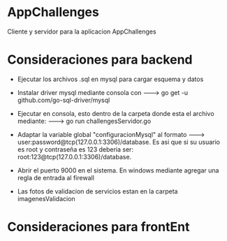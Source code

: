 # AppChallenges
Cliente y servidor para la aplicacion AppChallenges

# Consideraciones para backend

* Ejecutar los archivos .sql en mysql para cargar esquema y datos

* Instalar driver mysql mediante consola con ---> go get -u github.com/go-sql-driver/mysql

* Ejecutar en consola, esto dentro de la carpeta donde esta el archivo mediante:  ---> go run challengesServidor.go

* Adaptar la variable global "configuracionMysql" al formato ---> user:password@tcp(127.0.0.1:3306)/database.
Es asi que si su usuario es root y contraseña es 123 deberia ser:  root:123@tcp(127.0.0.1:3306)/database.

* Abrir el puerto 9000 en el sistema. En windows mediante agregar una regla de entrada al firewall

* Las fotos de validacion de servicios estan en la carpeta imagenesValidacion

# Consideraciones para frontEnt
